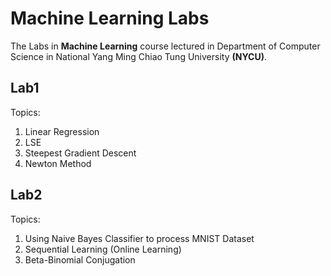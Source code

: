 # Machine Learning Labs
The Labs in **Machine Learning** course lectured in Department of Computer Science in National Yang Ming Chiao Tung University **(NYCU)**.
## Lab1
Topics: 
1. Linear Regression
2. LSE
3. Steepest Gradient Descent
4. Newton Method

## Lab2
Topics:
1. Using Naive Bayes Classifier to process MNIST Dataset
2. Sequential Learning (Online Learning)
3. Beta-Binomial Conjugation 

